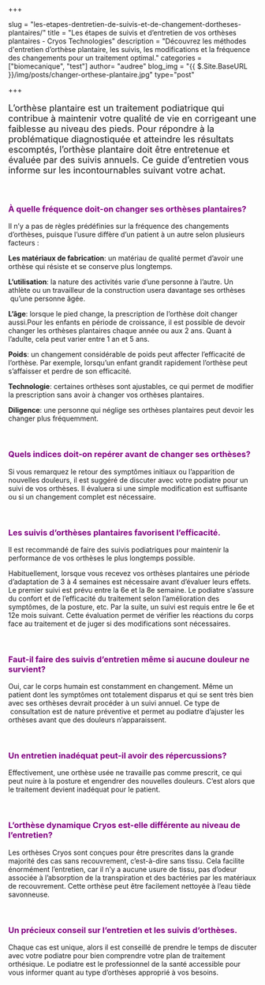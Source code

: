 +++

slug = "les-etapes-dentretien-de-suivis-et-de-changement-dortheses-plantaires/"
title = "Les étapes de suivis et d’entretien de vos orthèses plantaires - Cryos Technologies"
description = "Découvrez les méthodes d'entretien d’orthèse plantaire, les suivis, les modifications et la fréquence des changements pour un traitement optimal."
categories = ["biomecanique", "test"]
author= "audree"
blog_img = "{{ $.Site.BaseURL }}/img/posts/changer-orthese-plantaire.jpg"
type="post"

+++

<p style="font-size: 18px;">L’orthèse plantaire est un traitement podiatrique qui contribue à maintenir votre qualité de vie en corrigeant une faiblesse au niveau des pieds. Pour répondre à la problématique diagnostiquée et atteindre les résultats escomptés, l’orthèse plantaire doit être entretenue et évaluée par des suivis annuels. Ce guide d’entretien vous informe sur les incontournables suivant votre achat.</p>
&nbsp;
<h3 style="color: #800080;">À quelle fréquence doit-on changer ses orthèses plantaires?</h3>
Il n’y a pas de règles prédéfinies sur la fréquence des changements d’orthèses, puisque l’usure diffère d’un patient à un autre selon plusieurs facteurs :

<b>Les matériaux de fabrication</b>: un matériau de qualité permet d’avoir une orthèse qui résiste et se conserve plus longtemps.

<b>L’utilisation</b>: la nature des activités varie d’une personne à l’autre. Un athlète ou un travailleur de la construction usera davantage ses orthèses  qu’une personne âgée.

<b>L’âge</b>: lorsque le pied change, la prescription de l’orthèse doit changer aussi.Pour les enfants en période de croissance, il est possible de devoir changer les orthèses plantaires chaque année ou aux 2 ans. Quant à l’adulte, cela peut varier entre 1 an et 5 ans.

<b>Poids</b>: un changement considérable de poids peut affecter l’efficacité de l’orthèse. Par exemple, lorsqu’un enfant grandit rapidement l’orthèse peut s’affaisser et perdre de son efficacité.

<b>Technologie</b>: certaines orthèses sont ajustables, ce qui permet de modifier la prescription sans avoir à changer vos orthèses plantaires.

<b>Diligence</b>: une personne qui néglige ses orthèses plantaires peut devoir les changer plus fréquemment.

&nbsp;
<h3 style="color: #800080;">Quels indices doit-on repérer avant de changer ses orthèses?</h3>
Si vous remarquez le retour des symptômes initiaux ou l’apparition de nouvelles douleurs, il est suggéré de discuter avec votre podiatre pour un suivi de vos orthèses. Il évaluera si une simple modification est suffisante ou si un changement complet est nécessaire.

&nbsp;
<h3 style="color: #800080;">Les suivis d’orthèses plantaires favorisent l’efficacité.</h3>
Il est recommandé de faire des suivis podiatriques pour maintenir la performance de vos orthèses le plus longtemps possible.

Habituellement, lorsque vous recevez vos orthèses plantaires une période d’adaptation de 3 à 4 semaines est nécessaire avant d’évaluer leurs effets. Le premier suivi est prévu entre la 6e et la 8e semaine. Le podiatre s’assure du confort et de l’efficacité du traitement selon l’amélioration des symptômes, de la posture, etc. Par la suite, un suivi est requis entre le 6e et 12e mois suivant. Cette évaluation permet de vérifier les réactions du corps face au traitement et de juger si des modifications sont nécessaires.

&nbsp;
<h3 style="color: #800080;">Faut-il faire des suivis d’entretien même si aucune douleur ne survient?</h3>
Oui, car le corps humain est constamment en changement. Même un patient dont les symptômes ont totalement disparus et qui se sent très bien avec ses orthèses devrait procéder à un suivi annuel. Ce type de  consultation est de nature préventive et permet au podiatre d’ajuster les orthèses avant que des douleurs n’apparaissent.

&nbsp;
<h3 style="color: #800080;">Un entretien inadéquat peut-il avoir des répercussions?</h3>
Effectivement, une orthèse usée ne travaille pas comme prescrit, ce qui peut nuire à la posture et engendrer des nouvelles douleurs. C’est alors que le traitement devient inadéquat pour le patient.

&nbsp;
<h3 style="color: #800080;">L’orthèse dynamique Cryos est-elle différente au niveau de l’entretien<b>?</b></h3>
Les orthèses Cryos sont conçues pour être prescrites dans la grande majorité des cas sans recouvrement, c’est-à-dire sans tissu. Cela facilite énormément l’entretien, car il n’y a aucune usure de tissu, pas d’odeur associée à l’absorption de la transpiration et des bactéries par les matériaux de recouvrement. Cette orthèse peut être facilement nettoyée à l’eau tiède savonneuse.

&nbsp;
<h3 style="color: #800080;">Un précieux conseil sur l’entretien et les suivis d’orthèses.</h3>
Chaque cas est unique, alors il est conseillé de prendre le temps de discuter avec votre podiatre pour bien comprendre votre plan de traitement orthésique. Le podiatre est le professionnel de la santé accessible pour vous informer quant au type d’orthèses approprié à vos besoins.